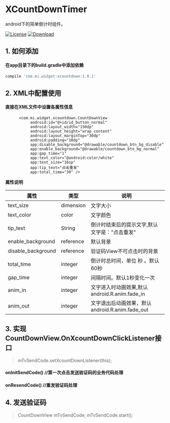 # XCountDownTimer
android下的简单倒计时组件。

[![License](https://img.shields.io/badge/license-Apache%202-green.svg)](https://www.apache.org/licenses/LICENSE-2.0)
[![Download](https://api.bintray.com/packages/brightmi/maven/xcountdown/images/download.svg) ](https://bintray.com/brightmi/maven/xcountdown/_latestVersion)


## 1. 如何添加

#### 在app目录下的build.gradle中添加依赖

```gradle
compile 'com.mi.widget:xcountdown:1.0.1'
```

## 2. XML中配置使用

#### 直接在XML文件中设置各属性信息

```
      <com.mi.widget.xcountdown.CountDownView
           android:id="@+id/id_button_normal"
           android:layout_width="150dp"
           android:layout_height="wrap_content"
           android:layout_marginTop="30dp"
           android:padding="10dp"
           app:disable_background="@drawable/countdown_btn_bg_disable"
           app:enable_background="@drawable/countdown_btn_bg_normal"
           app:gap_time="1"
           app:text_color="@android:color/white"
           app:text_size="16sp"
           app:tip_text="点击重发"
           app:total_time="30" />
```


**属性说明**

| 属性 | 类型 | 说明 |
|---|---|---|
| text_size | dimension | 文字大小 |
| text_color | color | 文字颜色 |
| tip_text | String | 倒计时结束后的提示文字,默认文字是："点击重发" |
| enable_background | reference | 默认背景 |
| disable_background | reference | 验证码View不可点击时的背景 |
| total_time | integer | 倒计时总时间，单位 秒 。默认60秒|
| gap_time | integer | 间隔时间。默认1秒变化一次 |
| anim_in | integer | 文字进入时动画效果,默认 android.R.anim.fade_in |
| anim_out | integer | 文字退出后动画效果，默认 android.R.anim.fade_out|


## 3. 实现CountDownView.OnXcountDownClickListener接口
> mTvSendCode.setXcountDownListener(this);

#### onInitSendCode() //第一次点击发送验证码的业务代码处理
#### onResendCode() //重发验证码处理

## 4. 发送验证码

> CountDownView mTvSendCode;
> mTvSendCode.start();
